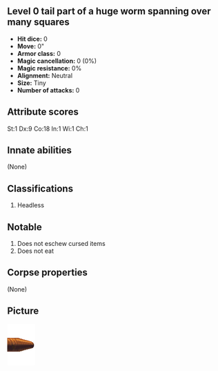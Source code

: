 ## Level 0 tail part of a huge worm spanning over many squares
- **Hit dice:** 0
- **Move:** 0"
- **Armor class:** 0
- **Magic cancellation:** 0 (0%)
- **Magic resistance:** 0%
- **Alignment:** Neutral
- **Size:** Tiny
- **Number of attacks:** 0
## Attribute scores
St:1 Dx:9 Co:18 In:1 Wi:1 Ch:1
## Innate abilities
(None)
## Classifications
1. Headless
## Notable
1. Does not eschew cursed items
2. Does not eat
## Corpse properties
(None)
## Picture
![Long worm tail](https://github.com/hyvanmielenpelit/GnollHackTileSet/blob/main/Monsters/long_worm_tail/long_worm_tail.png)

